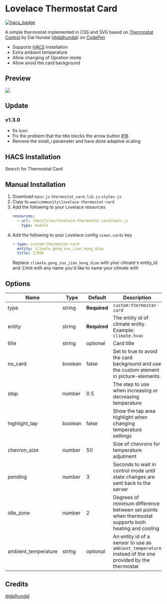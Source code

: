 <!--
 * @Author        : fineemb
 * @Github        : https://github.com/fineemb
 * @Description   : 
 * @Date          : 2020-02-03 12:52:45
 * @LastEditors   : fineemb
 * @LastEditTime  : 2020-05-31 11:11:26
 -->

# Lovelace Thermostat Card

[![hacs_badge](https://img.shields.io/badge/HACS-Default-orange.svg)](https://github.com/hacs/integration)

A simple thermostat implemented in CSS and SVG based on <a href="https://codepen.io/dalhundal/pen/KpabZB/">Thermostat Control</a> by Dal Hundal
 (<a href="https://codepen.io/dalhundal">@dalhundal</a>) on <a href="https://codepen.io">CodePen</a>

+  Supports [HACS](https://github.com/custom-components/hacs) installation
+  Extra ambient temperature
+  Allow changing of Opration mode
+  Allow avoid the card background

## Preview
![](https://bbs.hassbian.com/data/attachment/forum/202003/14/172544q3ajp7742cbo757h.gif)

## Update
### v1.3.0
+ fix icon
+ Fix the problem that the title blocks the arrow button [#16](https://github.com/fineemb/lovelace-thermostat-card/issues/16#issue-622934186)
+ Remove the small_i parameter and have done adaptive scaling
## HACS Installation
Search for Thermostat Card
## Manual Installation
1. Download `main.js` `thermostat_card.lib.js` `styles.js`
1. Copy to `www\community\lovelace-thermostat-card`
1. Add the following to your Lovelace resources
    ``` yaml
    resources:
      - url: /hacsfiles/lovelace-thermostat-card/main.js
        type: module
    ```
1. Add the following to your Lovelace config `views.cards` key
    ```yaml
    - type: custom:thermostat-card
      entity: climate.gong_zuo_jian_kong_diao
      title: 工作间
    ```
    Replace `climate.gong_zuo_jian_kong_diao` with your climate's entity_id and `工作间` with any name you'd like to name your climate with

## Options

| Name | Type | Default | Description
| ---- | ---- | ------- | -----------
| type | string | **Required** | `custom:thermostat-card`
| entity | string | **Required** | The entity id of climate entity. Example: `climate.hvac`
| title | string | optional | Card title
| no_card | boolean | false | Set to true to avoid the card background and use the custom element in picture-elements.
| step | number | 0.5 | The step to use when increasing or decreasing temperature
| highlight_tap | boolean | false | Show the tap area highlight when changing temperature settings
| chevron_size | number | 50 | Size of chevrons for temperature adjutment
| pending | number | 3 | Seconds to wait in control mode until state changes are sent back to the server
| idle_zone | number | 2 | Degrees of minimum difference between set points when thermostat supports both heating and cooling
| ambient_temperature | string | optional | An entity id of a sensor to use as `ambient_temperature` instead of the one provided by the thermostat

## Credits
<a href="https://codepen.io/dalhundal">@dalhundal</a>
